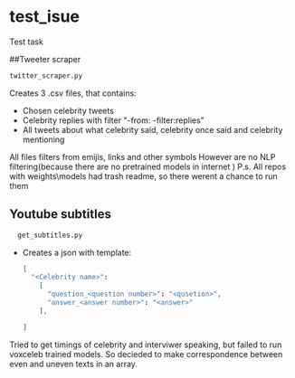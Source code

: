 # test_isue
Test task

##Tweeter scraper
```bash
twitter_scraper.py 
```
Creates 3 .csv files, that contains:
- Chosen celebrity tweets
- Celebrity replies with filter "-from:<Celbrity username> -filter:replies"
- All tweets about what celebrity said, celebrity once said and celebrity mentioning

All files filters from emijis, links and other symbols
However are no NLP filtering(because there are no pretrained models in internet )
P.s. All repos with weights\models had trash readme, so there werent a chance to run them
## Youtube subtitles
  
```bash
  get_subtitles.py
```
- Creates a json with template:
  ```json
  [
    "<Celebrity name>":
      [
        "question_<question number>": "<qusetion>",
        "answer_<answer number>": "<answer>"
      ],
  
  ]
  ```
Tried to get timings of celebrity and interviwer speaking, but failed to run voxceleb trained models. So decieded to make correspondence between even and uneven texts in an array.
